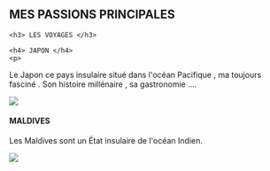<html>
  <head>

  </head>
  <body>
  <h2> MES PASSIONS PRINCIPALES </h2>
  
    <h3> LES VOYAGES </h3>
  
    <h4> JAPON </h4>
    <p>
    
Le Japon ce pays insulaire situé dans l'océan Pacifique , ma toujours fasciné .
Son histoire millénaire , sa gastronomie ....<p>
 
  <img src= " https://cdn.pixabay.com/photo/2016/12/12/22/31/japan-1902834_960_720.jpg  "   >
  
  
   
  <body>
    <h4> MALDIVES </h4>
  
    
 <p>  Les Maldives sont un État insulaire de l'océan Indien.
 <p>
   
<img src= " https://cdn.pixabay.com/photo/2017/01/20/00/30/maldives-1993704_960_720.jpg  "   >
